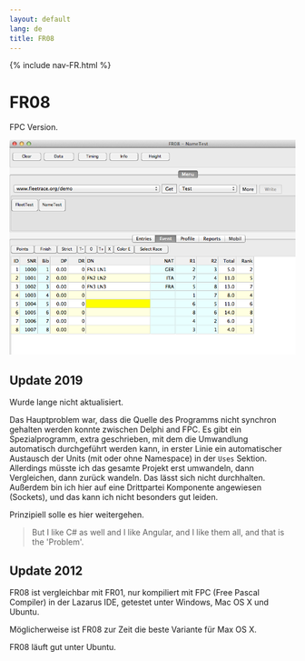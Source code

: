 ```yaml
---
layout: default
lang: de
title: FR08
---
```


{% include nav-FR.html %}

# FR08

FPC Version.

![FR08 screenshot](../images/FR08.png)

## Update 2019

Wurde lange nicht aktualisiert.

Das Hauptproblem war, dass die Quelle des Programms nicht synchron gehalten werden konnte zwischen Delphi and FPC.
Es gibt ein Spezialprogramm, extra geschrieben, mit dem die Umwandlung automatisch durchgeführt werden kann,
in erster Linie ein automatischer Austausch der Units (mit oder ohne Namespace) in der `Uses` Sektion.
Allerdings müsste ich das gesamte Projekt erst umwandeln, dann Vergleichen, dann zurück wandeln.
Das lässt sich nicht durchhalten. Außerdem bin ich hier auf eine Drittpartei Komponente angewiesen (Sockets),
und das kann ich nicht besonders gut leiden. 

Prinzipiell solle es hier weitergehen.

> But I like C# as well and I like Angular, and I like them all, and that is the 'Problem'.

## Update 2012

FR08 ist vergleichbar mit FR01, nur kompiliert mit FPC (Free Pascal Compiler) in der Lazarus IDE, getestet unter Windows, Mac OS X und Ubuntu.

Möglicherweise ist FR08 zur Zeit die beste Variante für Max OS X.

FR08 läuft gut unter Ubuntu.
